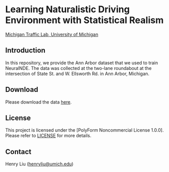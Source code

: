 # Learning Naturalistic Driving Environment with Statistical Realism

[Michigan Traffic Lab, University of Michigan](https://traffic.engin.umich.edu/)

## Introduction

In this repository, we provide the Ann Arbor dataset that we used to train NeuralNDE.
The data was collected at the two-lane roundabout at the intersection of State St. and W. Ellsworth Rd. in Ann Arbor, Michigan.

## Download

Please download the data [here](https://aa-trajectory-data.s3.us-east-2.amazonaws.com/AA-trajectory-data.zip).

## License

This project is licensed under the [PolyForm Noncommercial License 1.0.0]. Please refer to [LICENSE](https://github.com/michigan-traffic-lab/Learning-Naturalistic-Driving-Environment/blob/master/LICENSE) for more details.

## Contact

Henry Liu (henryliu@umich.edu)